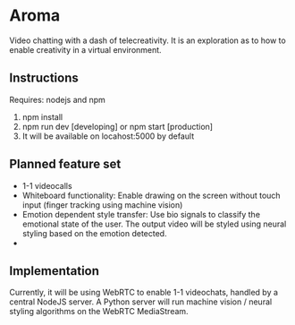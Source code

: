 # Aroma
Video chatting with a dash of telecreativity. It is an exploration as to how to enable creativity in a virtual environment. 

## Instructions
Requires: nodejs and npm

1) npm install
2) npm run dev [developing] or npm start [production]
4) It will be available on locahost:5000 by default

## Planned feature set
- 1-1 videocalls
- Whiteboard functionality: Enable drawing on the screen without touch input (finger tracking using machine vision)
- Emotion dependent style transfer: Use bio signals to classify the emotional state of the user. The output video will be styled using neural styling based on the emotion detected.
- 

## Implementation

Currently, it will be using WebRTC to enable 1-1 videochats, handled by a central NodeJS server. A Python server will run machine vision / neural styling algorithms on the WebRTC MediaStream.
